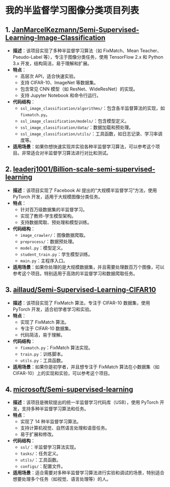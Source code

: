 # 我的半监督学习图像分类项目列表

## 1. [JanMarcelKezmann/Semi-Supervised-Learning-Image-Classification](https://github.com/JanMarcelKezmann/Semi-Supervised-Learning-Image-Classification)
- **描述**：该项目实现了多种半监督学习算法（如 FixMatch、Mean Teacher、Pseudo-Label 等），专注于图像分类任务，使用 TensorFlow 2.x 和 Python 3.x 开发，结构简洁，易于理解和扩展。
- **特点**：
  - 高层次 API，适合快速实验。
  - 支持 CIFAR-10、ImageNet 等数据集。
  - 包含常见 CNN 模型（如 ResNet、WideResNet）的实现。
  - 支持 Jupyter Notebook 和命令行运行。
- **代码结构**：
  - `ssl_image_classification/algorithms/`：包含各半监督算法的实现，如 `fixmatch.py`。
  - `ssl_image_classification/models/`：包含模型定义。
  - `ssl_image_classification/data/`：数据加载和预处理。
  - `ssl_image_classification/utils/`：工具函数，如日志记录、学习率调度等。
- **适用场景**：如果你想快速实现并实验各种半监督学习算法，可以参考这个项目。非常适合对半监督学习算法进行对比和测试。

## 2. [leaderj1001/Billion-scale-semi-supervised-learning](https://github.com/leaderj1001/Billion-scale-semi-supervised-learning)
- **描述**：该项目实现了 Facebook AI 提出的“大规模半监督学习”方法，使用 PyTorch 开发，适用于大规模图像分类任务。
- **特点**：
  - 针对百万级数据集的半监督学习。
  - 实现了教师-学生模型架构。
  - 支持数据爬取、预处理和模型训练。
- **代码结构**：
  - `image_crawler/`：图像数据爬取。
  - `preprocess/`：数据预处理。
  - `model.py`：模型定义。
  - `student_train.py`：学生模型训练。
  - `main.py`：主程序入口。
- **适用场景**：如果你处理的是大规模数据集，并且需要处理数百万个图像，可以参考这个项目。特别适用于高效的半监督学习和数据爬取任务。

## 3. [aillaud/Semi-Supervised-Learning-CIFAR10](https://github.com/aillaud/Semi-Supervised-Learning-CIFAR10)
- **描述**：该项目实现了 FixMatch 算法，专注于 CIFAR-10 数据集，使用 PyTorch 开发，适合初学者学习和实验。
- **特点**：
  - 实现了 FixMatch 算法。
  - 专注于 CIFAR-10 数据集。
  - 代码简洁，易于理解。
- **代码结构**：
  - `fixmatch.py`：FixMatch 算法实现。
  - `train.py`：训练脚本。
  - `utils.py`：工具函数。
- **适用场景**：如果你是初学者，并且想专注于 FixMatch 算法在小数据集（如 CIFAR-10）上的实现和实验，可以参考这个项目。

## 4. [microsoft/Semi-supervised-learning](https://github.com/microsoft/Semi-supervised-learning)
- **描述**：该项目是微软提出的统一半监督学习代码库（USB），使用 PyTorch 开发，支持多种半监督学习算法和任务。
- **特点**：
  - 实现了 14 种半监督学习算法。
  - 支持计算机视觉、自然语言处理和语音任务。
  - 易于扩展和修改。
- **代码结构**：
  - `ssl/`：半监督学习算法实现。
  - `tasks/`：任务定义。
  - `utils/`：工具函数。
  - `configs/`：配置文件。
- **适用场景**：适合需要对多种半监督学习算法进行实验和调试的场景，特别适合想要处理多个任务（如视觉、语言处理等）的人。

